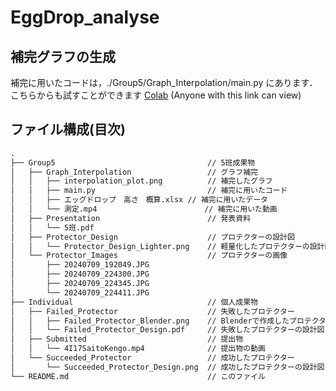# EggDrop_analyse

## 補完グラフの生成
補完に用いたコードは，./Group5/Graph_Interpolation/main.py にあります．  
こちらからも試すことができます [Colab](https://colab.research.google.com/drive/1PdjE0qlD_RCUwYhYZfZm0WYsisodKPNM?usp=sharing) (Anyone with this link can view)

## ファイル構成(目次)
```bat
.
├── Group5                                  // 5班成果物
│   ├── Graph_Interpolation                 // グラフ補完
│   │   ├── interpolation_plot.png          // 補完したグラフ
│   │   ├── main.py                         // 補完に用いたコード
│   │   ├── エッグドロップ　高さ　概算.xlsx // 補完に用いたデータ
│   │   └── 測定.mp4                        // 補完に用いた動画
│   ├── Presentation                        // 発表資料
│   │   └── 5班.pdf
│   ├── Protector_Design                    // プロテクターの設計図
│   │   └── Protector_Design_Lighter.png    // 軽量化したプロテクターの設計図
│   └── Protector_Images                    // プロテクターの画像
│       ├── 20240709_192049.JPG
│       ├── 20240709_224300.JPG
│       ├── 20240709_224345.JPG
│       └── 20240709_224411.JPG
├── Individual                              // 個人成果物
│   ├── Failed_Protector                    // 失敗したプロテクター
│   │   ├── Failed_Protector_Blender.png    // Blenderで作成したプロテクターのモデル
│   │   └── Failed_Protector_Design.pdf     // 失敗したプロテクターの設計図
│   ├── Submitted                           // 提出物
│   │   └── 4I17SaitoKengo.mp4              // 提出物の動画
│   └── Succeeded_Protector                 // 成功したプロテクター
│       └── Succeeded_Protector_Design.png  // 成功したプロテクターの設計図
└── README.md                               // このファイル
```
